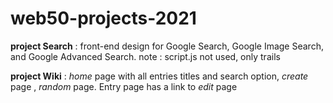 # web50-projects-2021
**project Search** : front-end design for Google Search, Google Image Search, and Google Advanced Search.
note   : script.js not used, only trails
        
**project Wiki** : _home_ page with all entries titles and search option, _create_ page , _random_ page. Entry page has a link to _edit_ page
